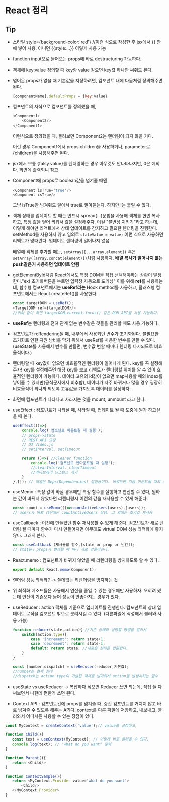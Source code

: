 # React 정리
## Tip
* 스타일
style={background-color:'red'} //이런 식으로 작성한 후 jsx에서 {} 안에 넣어 사용.
아니면 {{style:...}} 이렇게 사용 가능

* function input으로 들어오는 props에 바로 destructuring 가능하다. 
* 객체에 key:value 정의할 때 key랑 value 같으면 key값 하나만 써줘도 된다.
* 넘어온 props가 없을 때 기본값을 지정하려면, 컴포넌트 내에 다음처럼 정의해주면 된다.
    ``` javascript
    [componentName].defaultProps = {key:value} 
    ```

* 컴포넌트의 자식으로 컴포넌트를 정의했을 때, 
    ``` javascript
    <Component1>
        <Component2/>
    </Component1>
    ```
    이런식으로 정의했을 때, 돌려보면 Component2는 렌더링이 되지 않을 거다.

    이런 경우 Component1에서 props.children을 사용하거나, parameter로 {children}을 사용해주면 된다.


* jsx에서 보통 {falsy value}를 렌더링하는 경우 아무것도 안나타나지만, 0은 예외다. 화면에 출력되니 참고


* Component에 props로 boolean값을 넘겨줄 때엔  
    ```javascript
    <Component isTrue='true'/>
    <Component isTrue/>
    ```
    그냥 isTrue만 넘겨줘도 알아서 true로 알아듣는다. 하지만 !는 붙일 수 없다.

* 객체 상태를 업데이트 할 때는 반드시 spread(...)문법을 사용해 객체를 한번 복사 하고, 특정 값을 덮어 씌워서 값을 설정해주자. 
이걸 "불변성 지키기"라고 하는데, 이렇게 해야만 리액트에서 상태 업데이트를 감지하고 필요한 렌더링을 진행한다.
setMethod를 사용하지 않고 임의로 ```stateValue = value;``` 이런 식으로 사용하면 리액트가 멍때린다. 업데이트 렌더링이 일어나지 않음

    배열에 객체를 추가할 때는, ```setArray([...array,element])``` 혹은 ```setArray([array.concat(element)])```처럼 사용하자. 
    **배열 복사가 일어나지 않는 push같은거 사용하면 업데이트 안됨**

* getElementById처럼 React에서도 특정 DOM을 직접 선택해야하는 상황이 발생한다."ex) 초기화버튼을 누르면 입력창 자동으로 포커싱" 이를 위해 **ref**를 사용하는데, 
함수형 컴포넌트에서는 **useRef라는** Hook method를 사용하고, 클래스형 컴포넌트에서는 React.createRef()를 사용한다.
    ```javascript
    const targetDOM = useRef();
    <TargetDOM ref={targetDOM}/>
    //위와 같이 하면 targetDOM.current.focus() 같은 DOM API를 사용 가능하다.
    ```
* **useRef**는 렌더링과 전혀 관계 없는 변수같은 것들을 관리할 때도 사용 가능하다.

* 컴포넌트가 reRendering될 때, 내부에서 사용되던 변수가 초기화된다. 불필요한 초기화로 인한 자원 낭비를 막기 위해서 useRef를 사용한 변수를 만들 수 있다. (useState를 사용해서 변수를 만들면, 변수값 변할 때마다 렌더링 다시되므로 비효율적이다.) 

* 렌더링할 때 key값이 없으면 비효율적인 렌더링이 일어나게 된다. key를 꼭 설정해주자! key를 설정해주면 해당 key를 보고 리액트가 렌더링할 위치를 알 수 있어 효율적인 렌더링이 가능하다. 데이터 고유의 id값이 없으면 map사용할 때의 index를 넣어줄 수 있지만(공식문서에서 비추함), 데이터가 자주 바뀌거나 많을 경우 굉장히 비효율적이 되니까 되도록 고유값을 가지도록 데이터를 설정하자.

* 화면에 컴포넌트가 나타나고 사라지는 것을 mount, unmount 라고 한다.

* useEffect : 컴포넌트가 나타날 때, 사라질 때, 업데이트 될 때 도중에 뭔가 하고싶을 때 쓴다.
    ```javascript
    useEffect(()=>{
        console.log('컴포넌트 마운트될 때 실행');
        // props->state
        // REST API 요청
        // D3 Video.js
        // setInterval, setTimeout

        return ()=>{ //Cleaner function
            console.log('컴포넌트 언마운트될 때 실행');
            //clearInterval, clearTimeout
            //라이브러리 인스턴스 제거
        }
    },[]); // 배열은 Deps(Dependencies) 설정용이다. 비워두면 처음 마운트될 때의 state값만 세팅된다.(state변화해도 인지를 못하게된다.) 앞의 함수는 컴포넌트가 바뀔 때 마다 실행되는데, Deps 배열에 특정 state를 세팅해두면 그 state가 변화할 때에도 실행된다. 
    ```

* useMemo : 특정 값이 바뀔 경우에만 특정 함수를 실행하고 연산할 수 있다, 원하는 값이 바뀌지 않았다면 리렌더링시 이전의 값을 재사용할 수 있게 해준다.
    ```javascript
    const count = useMemo(()=>countActiveUsers(users),[users]);
    // users가 바뀔 경우에만 countActiveUsers 실행. 그 외에는 초기값 재사용
    ```

* useCallback : 이전에 만들었던 함수 재사용할 수 있게 해준다. 컴포넌트가 새로 렌더링 될 때마다 함수가 다시 만들어지면 아무래도 virtual DOM 성능 최적화에 좋지 않다. 그래서 쓴다.
    ```javascript
    const useCallback (재사용할 함수,[state or prop or 빈칸]);
    // state나 props가 변경될 때 마다 새로 만들어진다.
    ```


* React.memo : 컴포넌트가 바뀌지 않았을 때 리렌더링을 방지하도록 할 수 있다. 
    ```javascript
    export default React.memo(Component);
    ```

* 렌더링 성능 최적화? -> 쓸데없는 리렌더링을 방지하는 것

* 위 최적화 메소드들은 사용해서 연산을 줄일 수 있는 경우에만 사용하자. 오히려 썼는데 연산이 기존보다 늘어 성능이 안좋아지는 경우가 있다.

* useReducer : action 객체를 기준으로 업데이트를 진행한다. 컴포넌트의 상태 업데이트 로직을 컴포넌트 밖으로 분리시킬 수 있다. (다른파일에 작성해서 불러와 사용 가능)

    ```javascript
    function reducer(state,action){ //기존 상태와 실행할 명령을 받아서
        switch(action.type){
            case 'increment': return state+1;
            case 'decrement': return state-1;
            default: return state; //새로운 상태를 반환한다.
        }
    }

    const [number,dispatch] = useReducer(reducer,기본값);
    //number는 현재 상태
    //dispatch는 action type이 기술된 객체를 넘겨줘서 action을 발생시키는 함수
    ```

* useState vs useReducer -> 복잡하다 싶으면 Reducer 쓰면 되는데, 직접 둘 다 써보면서 나한테 편한거 쓰면 된다.

 * Context API : 컴포넌트간에 props를 넘겨줄 때, 중간 컴포넌트를 거치지 않고 바로 넘겨줄 수 있도록 해주는 API다. context를 다른 파일에 저장하고, 내보내고, 불러와서 어디서든 사용할 수 있는 장점이 있다.
 ```javascript
const MyContext = createContext('value');// value를 설정하고,

function Child(){
    const text = useContext(MyContext); // 이렇게 바로 불러올 수 있다.
    console.log(text); // "what do you want" 출력
}

function Parent(){
    return <Child/>
}

function ContextSample(){
    return <MyContext.Provider value='what do you want'>
        <Child/>
    </MyContext.Provider>
}
 ```